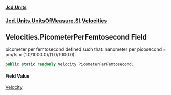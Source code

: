 #### [Jcd.Units](index.md 'index')

### [Jcd.Units.UnitsOfMeasure.SI](Jcd.Units.UnitsOfMeasure.SI.md 'Jcd.Units.UnitsOfMeasure.SI').[Velocities](Velocities.md 'Jcd.Units.UnitsOfMeasure.SI.Velocities')

## Velocities.PicometerPerFemtosecond Field

picometer per femtosecond defined such that: nanometer per picosecond = pm/fs × (1.0/1000.0)/(1.0/1000.0).

```csharp
public static readonly Velocity PicometerPerFemtosecond;
```

#### Field Value

[Velocity](Velocity.md 'Jcd.Units.UnitTypes.Velocity')